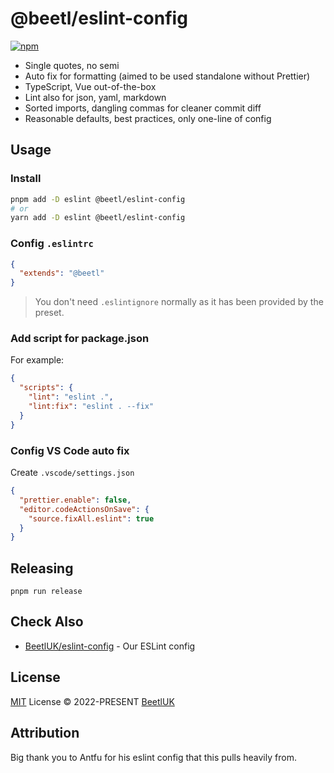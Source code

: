 # @beetl/eslint-config

[![npm](https://img.shields.io/npm/v/@beetl/eslint-config?color=a1b858&label=)](https://npmjs.com/package/@beetl/eslint-config)

- Single quotes, no semi
- Auto fix for formatting (aimed to be used standalone without Prettier)
- TypeScript, Vue out-of-the-box
- Lint also for json, yaml, markdown
- Sorted imports, dangling commas for cleaner commit diff
- Reasonable defaults, best practices, only one-line of config

## Usage

### Install

```bash
pnpm add -D eslint @beetl/eslint-config
# or
yarn add -D eslint @beetl/eslint-config
```

### Config `.eslintrc`

```json
{
  "extends": "@beetl"
}
```

> You don't need `.eslintignore` normally as it has been provided by the preset.

### Add script for package.json

For example:

```json
{
  "scripts": {
    "lint": "eslint .",
    "lint:fix": "eslint . --fix"
  }
}
```

### Config VS Code auto fix

Create `.vscode/settings.json`

```json
{
  "prettier.enable": false,
  "editor.codeActionsOnSave": {
    "source.fixAll.eslint": true
  }
}
```

## Releasing

```
pnpm run release
```

## Check Also

- [BeetlUK/eslint-config](https://github.com/BeetlUK/eslint-config) - Our ESLint config

## License

[MIT](./LICENSE) License &copy; 2022-PRESENT [BeetlUK](https://github.com/BeetlUK)

## Attribution

Big thank you to Antfu for his eslint config that this pulls heavily from.
